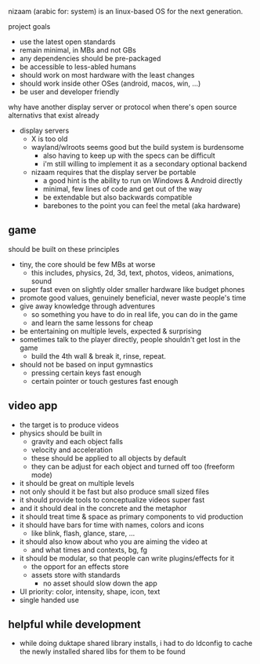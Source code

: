 nizaam (arabic for: system) is an linux-based OS for the next generation.



project goals
* use the latest open standards
* remain minimal, in MBs and not GBs
* any dependencies should be pre-packaged
* be accessible to less-abled humans
* should work on most hardware with the least changes
* should work inside other OSes (android, macos, win, ...)
* be user and developer friendly



why have another display server or protocol when there's open source
alternativs that exist already
* display servers
	* X is too old
	* wayland/wlroots seems good but the build system is burdensome
		* also having to keep up with the specs can be difficult
		* i'm still willing to implement it as a secondary optional backend
	* nizaam requires that the display server be portable
		* a good hint is the ability to run on Windows & Android directly
		* minimal, few lines of code and get out of the way
		* be extendable but also backwards compatible
		* barebones to the point you can feel the metal (aka hardware)



## game
should be built on these principles
* tiny, the core should be few MBs at worse
	* this includes, physics, 2d, 3d, text, photos, videos, animations, sound
* super fast even on slightly older smaller hardware like budget phones
* promote good values, genuinely beneficial, never waste people's time
* give away knowledge through adventures
	* so something you have to do in real life, you can do in the game
	* and learn the same lessons for cheap
* be entertaining on multiple levels, expected & surprising
* sometimes talk to the player directly, people shouldn't get lost in the game
	* build the 4th wall & break it, rinse, repeat.
* should not be based on input gymnastics
	* pressing certain keys fast enough
	* certain pointer or touch gestures fast enough


## video app
* the target is to produce videos
* physics should be built in
	* gravity and each object falls
	* velocity and acceleration
	* these should be applied to all objects by default
	* they can be adjust for each object and turned off too (freeform mode)
* it should be great on multiple levels
* not only should it be fast but also produce small sized files
* it should provide tools to conceptualize videos super fast
* and it should deal in the concrete and the metaphor
* it should treat time & space as primary components to vid production
* it should have bars for time with names, colors and icons
	* like blink, flash, glance, stare, ...
* it should also know about who you are aiming the video at
	* and what times and contexts, bg, fg
* it should be modular, so that people can write plugins/effects for it
	* the opport for an effects store
	* assets store with standards
		* no asset should slow down the app
* UI priority: color, intensity, shape, icon, text
* single handed use



## helpful while development
* while doing duktape shared library installs, i had to do ldconfig to cache
  the newly installed shared libs for them to be found





